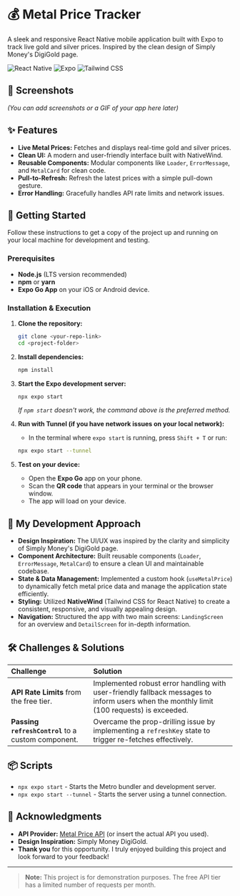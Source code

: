 # 💰 Metal Price Tracker

A sleek and responsive React Native mobile application built with Expo to track live gold and silver prices. Inspired by the clean design of Simply Money's DigiGold page.

![React Native](https://img.shields.io/badge/React_Native-20232A?style=for-the-badge&logo=react&logoColor=61DAFB)
![Expo](https://img.shields.io/badge/Expo-1B1F23?style=for-the-badge&logo=expo&logoColor=white)
![Tailwind CSS](https://img.shields.io/badge/Tailwind_CSS-38B2AC?style=for-the-badge&logo=tailwind-css&logoColor=white)

## 📸 Screenshots

*(You can add screenshots or a GIF of your app here later)*
<!-- ![Landing Screen](./screenshots/landing.png) -->
<!-- ![Details Screen](./screenshots/details.png) -->

## ✨ Features

- **Live Metal Prices:** Fetches and displays real-time gold and silver prices.
- **Clean UI:** A modern and user-friendly interface built with NativeWind.
- **Reusable Components:** Modular components like `Loader`, `ErrorMessage`, and `MetalCard` for clean code.
- **Pull-to-Refresh:** Refresh the latest prices with a simple pull-down gesture.
- **Error Handling:** Gracefully handles API rate limits and network issues.

## 🚀 Getting Started

Follow these instructions to get a copy of the project up and running on your local machine for development and testing.

### Prerequisites

- **Node.js** (LTS version recommended)
- **npm** or **yarn**
- **Expo Go App** on your iOS or Android device.

### Installation & Execution

1.  **Clone the repository:**
    ```bash
    git clone <your-repo-link>
    cd <project-folder>
    ```

2.  **Install dependencies:**
    ```bash
    npm install
    ```

3.  **Start the Expo development server:**
    ```bash
    npx expo start
    ```
    *If `npm start` doesn't work, the command above is the preferred method.*

4.  **Run with Tunnel (if you have network issues on your local network):**
    - In the terminal where `expo start` is running, press `` Shift + T `` or run:
    ```bash
    npx expo start --tunnel
    ```

5.  **Test on your device:**
    - Open the **Expo Go** app on your phone.
    - Scan the **QR code** that appears in your terminal or the browser window.
    - The app will load on your device.

## 🧠 My Development Approach

- **Design Inspiration:** The UI/UX was inspired by the clarity and simplicity of Simply Money's DigiGold page.
- **Component Architecture:** Built reusable components (`Loader`, `ErrorMessage`, `MetalCard`) to ensure a clean UI and maintainable codebase.
- **State & Data Management:** Implemented a custom hook (`useMetalPrice`) to dynamically fetch metal price data and manage the application state efficiently.
- **Styling:** Utilized **NativeWind** (Tailwind CSS for React Native) to create a consistent, responsive, and visually appealing design.
- **Navigation:** Structured the app with two main screens: `LandingScreen` for an overview and `DetailScreen` for in-depth information.

## 🛠️ Challenges & Solutions

| Challenge | Solution |
| :--- | :--- |
| **API Rate Limits** from the free tier. | Implemented robust error handling with user-friendly fallback messages to inform users when the monthly limit (100 requests) is exceeded. |
| **Passing `refreshControl`** to a custom component. | Overcame the prop-drilling issue by implementing a `refreshKey` state to trigger re-fetches effectively. |

## 📦 Scripts

- `npx expo start` - Starts the Metro bundler and development server.
- `npx expo start --tunnel` - Starts the server using a tunnel connection.

## 🙏 Acknowledgments

- **API Provider:** [Metal Price API](https://metals-api.com/) (or insert the actual API you used).
- **Design Inspiration:** Simply Money DigiGold.
- **Thank you** for this opportunity. I truly enjoyed building this project and look forward to your feedback!

---
> **Note:** This project is for demonstration purposes. The free API tier has a limited number of requests per month.
